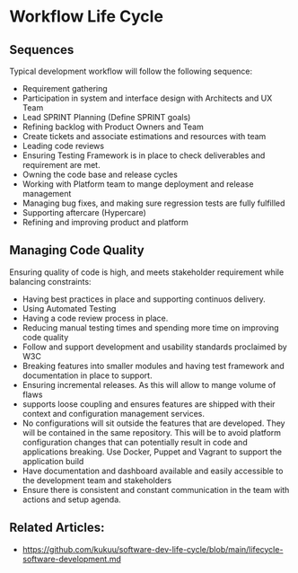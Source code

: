 
# Workflow Life Cycle

## Sequences
Typical development workflow will follow the following sequence:
  - Requirement gathering
  - Participation in system and interface design with Architects and UX Team
  - Lead SPRINT Planning (Define SPRINT goals)
  - Refining backlog with Product Owners and Team
  - Create tickets and associate estimations and  resources with team
  - Leading code reviews
  - Ensuring Testing Framework is in place to check deliverables and requirement are met.
  - Owning the code base and release cycles
  - Working with Platform team to mange deployment and release management
  - Managing bug fixes, and making sure regression tests are fully fulfilled
  - Supporting aftercare (Hypercare)
  - Refining and improving product and platform
  
  ## Managing Code Quality
  
  Ensuring quality of code is high, and meets stakeholder requirement while balancing constraints:
  
  - Having best practices in place and supporting continuos delivery. 
  - Using Automated Testing
  - Having  a code review process in place. 
  - Reducing manual testing times and spending more time on improving code quality
  - Follow and support development and usability standards proclaimed by W3C
  - Breaking features into smaller modules and having  test framework and documentation in place to support.
  - Ensuring incremental releases. As this will allow to mange volume of flaws
  - supports loose coupling and  ensures features are shipped with their context and configuration management services. 
  - No configurations will sit outside the features that are developed. They will be contained in the same repository. This will be to avoid platform configuration changes that can potentially result in code and applications breaking. Use Docker, Puppet and Vagrant to support the application build
  - Have documentation and dashboard available and easily accessible to the development team and stakeholders
  -  Ensure there is consistent and constant communication in the team with actions and setup agenda.
## Related Articles:
- https://github.com/kukuu/software-dev-life-cycle/blob/main/lifecycle-software-development.md

